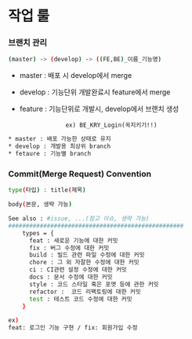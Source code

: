 # 작업 룰

### 브랜치 관리

```bash
(master) -> (develop) -> ((FE,BE)_이름_기능명)
```

- master : 배포 시 develop에서 merge
- develop : 기능단위 개발완료시 feature에서 merge
- feature :  기능단위로 개발시, develop에서 브랜치 생성

                   ex) BE_KRY_Login(꼭지키기!!)


```bash
* master : 배포 가능한 상태로 유지
* develop : 개발용 최상위 branch
* fetaure : 기능별 branch
```

### Commit(Merge Request) Convention

```bash
type(타입) : title(제목)

body(본문, 생략 가능)

See also : #issue, ...(참고 이슈, 생략 가능)
##################################################
    types = {
      feat : 새로운 기능에 대한 커밋
      fix : 버그 수정에 대한 커밋
      build : 빌드 관련 파일 수정에 대한 커밋
      chore : 그 외 자잘한 수정에 대한 커밋
      ci : CI관련 설정 수정에 대한 커밋
      docs : 문서 수정에 대한 커밋
      style : 코드 스타일 혹은 포맷 등에 관한 커밋
      refactor :  코드 리팩토링에 대한 커밋
      test : 테스트 코드 수정에 대한 커밋
    }

ex)
feat: 로그인 기능 구현 / fix: 회원가입 수정
```